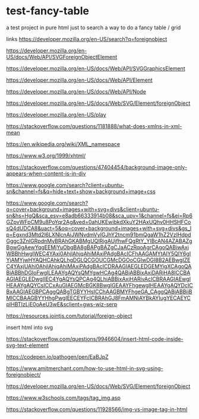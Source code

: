 # test-fancy-table
a test project in pure html just to search a way to do a fancy table / grid

links
https://developer.mozilla.org/en-US/search?q=foreignobject

https://developer.mozilla.org/en-US/docs/Web/API/SVGForeignObjectElement

https://developer.mozilla.org/en-US/docs/Web/API/SVGGraphicsElement

https://developer.mozilla.org/en-US/docs/Web/API/Element

https://developer.mozilla.org/en-US/docs/Web/API/Node

https://developer.mozilla.org/en-US/docs/Web/SVG/Element/foreignObject

https://developer.mozilla.org/en-US/play

https://stackoverflow.com/questions/1181888/what-does-xmlns-in-xml-mean

https://en.wikipedia.org/wiki/XML_namespace

https://www.w3.org/1999/xhtml/

https://stackoverflow.com/questions/47404454/background-image-only-appears-when-content-is-in-div

https://www.google.com/search?client=ubuntu-sn&channel=fs&q=hide+text+show+background+image+css

https://www.google.com/search?q=cover+background+images+with+svg+divs&client=ubuntu-sn&hs=HgQ&sca_esv=e8adb66333914b08&sca_upv=1&channel=fs&ei=Rp6GZpvWFpCM9u8PoYqr2Ag&ved=0ahUKEwibkdXkuY2HAxUQhv0HHSHFCosQ4dUDCA8&uact=5&oq=cover+background+images+with+svg+divs&gs_lp=Egxnd3Mtd2l6LXNlcnAiJWNvdmVyIGJhY2tncm91bmQgaW1hZ2VzIHdpdGggc3ZnIGRpdnMyBRAhGKABMgUQIRigAUjfhwFQgRtY_YIBcAN4AZABAZgBgwGgAewYqgEEMjYuObgBA8gBAPgBAZgCJaACzRqoAgrCAgoQABiwAxjWBBhHwgIWEC4YAxi0AhjlAhjqAhiMAxiPAdgBAcICFhAAGAMYtAIY5QIY6gIYjAMYjwHYAQHCAhkQLhgDGLQCGOUCGMcDGOoCGIwDGI8B2AEBwgIZEC4YAxjUAhi0AhjlAhjqAhiMAxiPAdgBAcICDRAAGIAEGLEDGEMYigXCAgoQABiABBhDGIoFwgILEAAYgAQYsQMYgwHCAg4QABiABBixAxiDARjHA8ICCBAAGIAEGLEDwgIIEC4YgAQYsQPCAg4QLhiABBixAxjHARivAcICBRAAGIAEwgIHEAAYgAQYCsICCxAuGIAEGMcBGK8BwgIGEAAYFhgewgIHEAAYgAQYDcICBxAAGIAEGBPCAggQABgTGBYYHsICChAAGBMYFhgeGA_CAggQABiABBiiBMICCBAAGBYYHhgPwgIEECEYFcICBRAhGJ8FmAMNiAYBkAYIugYECAEYCpIHBTIzLjE0oAeU3wE&sclient=gws-wiz-serp

https://resources.jointjs.com/tutorial/foreign-object

insert html into svg

https://stackoverflow.com/questions/9946604/insert-html-code-inside-svg-text-element

https://codepen.io/pathogen/pen/EaBJpZ

https://www.amitmerchant.com/how-to-use-html-in-svg-using-foreignobject/

https://developer.mozilla.org/en-US/docs/Web/SVG/Element/foreignObject

https://www.w3schools.com/tags/tag_img.asp

https://stackoverflow.com/questions/11928566/img-vs-image-tag-in-html

